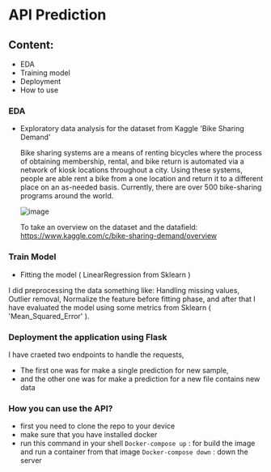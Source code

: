 # API Prediction
## Content:
* EDA
* Training model
* Deployment
* How to use

### EDA
* Exploratory data analysis for the dataset from Kaggle 'Bike Sharing Demand'

  Bike sharing systems are a means of renting bicycles where the process of obtaining membership, rental, and bike return is automated via a network of kiosk locations throughout a city. Using these systems, people are able rent a bike from a one location and return it to a different place on an as-needed basis. Currently, there are over 500 bike-sharing programs around the world.

    ![image](https://user-images.githubusercontent.com/64044526/138588068-e9131214-1a46-4833-a5bd-96f7cab7deac.png)
    
    To take an overview on the dataset and the datafield:
    https://www.kaggle.com/c/bike-sharing-demand/overview
    
### Train Model
 * Fitting the model ( LinearRegression from Sklearn )

  I did preprocessing the data something like: Handling missing values, Outlier removal, Normalize the feature before fitting phase, and after that I have evaluated the model using some metrics from Sklearn ( 'Mean_Squared_Error' ).

### Deployment the application using Flask
I have craeted two endpoints to handle the requests, 
* The first one was for make a single prediction for new sample, 
* and the other one was for make a prediction for a new file contains new data


### How you can use the API?
* first you need to clone the repo to your device
* make sure that you have installed docker
* run this command in your shell
    `Docker-compose up` : for build the image and run a container from that image
    `Docker-compose down` : down the server
    
